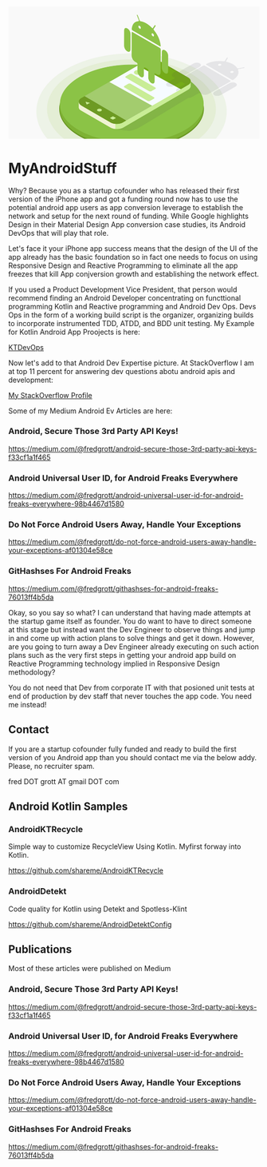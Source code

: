 ![android dev](2_web_1x.jpg)

# MyAndroidStuff

Why? Because you as a startup cofounder who has released their first version of the iPhone app and got a funding round now has to use the potential android app users as app conversion leverage to establish the network and setup for the next round of funding. While Google highlights Design in their Material Design App conversion case studies, its Android DevOps that will play that role. 

Let's face it your iPhone app success means that the design of the UI of the app already has the basic foundation so in fact one needs to focus on using Responsive Design and Reactive Programming to eliminate all the app freezes that kill App conjversion growth and establishing the network effect.

If you used a Product Development Vice President, that person would recommend finding an Android Developer concentrating on functtional programming Kotlin and Reactive programming and Android Dev Ops. Devs Ops in the form of a working build script is the organizer, organizing builds to incorporate instrumented TDD, ATDD, and BDD unit testing. My Example for Kotlin Android App Proojects is here:

[KTDevOps](https://github.com/shareme/KTDevOps)

Now let's add to that Android Dev Expertise picture. At StackOverflow I am at top 11 percent for answering dev questions abotu android apis and development:

[My StackOverflow Profile](https://stackoverflow.com/users/237740/fred-grott?tab=reputation)

Some of my Medium Android Ev Articles are here:

### Android, Secure Those 3rd Party API Keys!

https://medium.com/@fredgrott/android-secure-those-3rd-party-api-keys-f33cf1a1f465

### Android Universal User ID, for Android Freaks Everywhere

https://medium.com/@fredgrott/android-universal-user-id-for-android-freaks-everywhere-98b4467d1580

### Do Not Force Android Users Away, Handle Your Exceptions

https://medium.com/@fredgrott/do-not-force-android-users-away-handle-your-exceptions-af01304e58ce

### GitHashses For Android Freaks

https://medium.com/@fredgrott/githashses-for-android-freaks-76013ff4b5da

Okay, so you say so what? I can understand that having made attempts at the startup game itself as founder. You do want to have to direct someone at this stage but instead want the Dev Engineer to observe things and jump in and come up with action plans to solve things and get it down. However, 
are you going to turn away a Dev Engineer already executing on such action plans such as the very first steps in getting your android app build on Reactive Programming technology implied in Responsive Design methodology?

You do not need that Dev from corporate IT with that posioned unit tests at end of production by dev staff that never touches the app code. You need me instead!



## Contact

If you are a startup cofounder fully funded and ready to build the first version of you Android app than you should contact me via the below addy. Please, no recruiter spam.

fred DOT grott AT gmail DOT com



## Android Kotlin Samples

### AndroidKTRecycle

Simple way to customize RecycleView Using Kotlin. Myfirst forway into Kotlin.

https://github.com/shareme/AndroidKTRecycle

### AndroidDetekt

Code quality for Kotlin using Detekt and Spotless-Klint

https://github.com/shareme/AndroidDetektConfig

## Publications

Most of these articles were published on Medium

### Android, Secure Those 3rd Party API Keys!

https://medium.com/@fredgrott/android-secure-those-3rd-party-api-keys-f33cf1a1f465

### Android Universal User ID, for Android Freaks Everywhere

https://medium.com/@fredgrott/android-universal-user-id-for-android-freaks-everywhere-98b4467d1580

### Do Not Force Android Users Away, Handle Your Exceptions

https://medium.com/@fredgrott/do-not-force-android-users-away-handle-your-exceptions-af01304e58ce

### GitHashses For Android Freaks

https://medium.com/@fredgrott/githashses-for-android-freaks-76013ff4b5da
